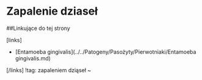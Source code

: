 # Zapalenie dziaseł





##Linkujące do tej strony

[links]

- [Entamoeba gingivalis](../../Patogeny/Pasożyty/Pierwotniaki/Entamoeba gingivalis.md)


[/links]
!tag: zapaleniem dziąseł
~

